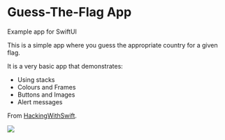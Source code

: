 # Guess-The-Flag App
Example app for SwiftUI

This is a simple app where you guess the appropriate country for a given flag.

It is a very basic app that demonstrates: 

* Using stacks
* Colours and Frames
* Buttons and Images
* Alert messages

From  <a href="https://www.hackingwithswift.com/books/ios-swiftui/guess-the-flag-introduction">HackingWithSwift</a>.

![](guessTheFlagAnimation.gif)
